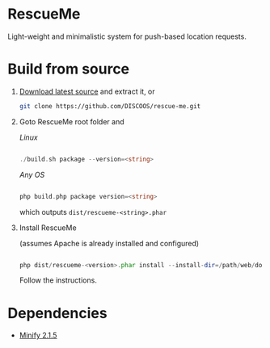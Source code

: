 RescueMe
========

Light-weight and minimalistic system for push-based location requests.

Build from source
=================

1. [Download latest source](/DISCOOS/rescue-me/archive/master.zip) and extract it, or

    ```bash
    git clone https://github.com/DISCOOS/rescue-me.git
    ```

2. Goto RescueMe root folder and

    *Linux*


    ```php

    ./build.sh package --version=<string>

    ```

    *Any OS*

    ```php

    php build.php package version=<string>

    ```

    which outputs `dist/rescueme-<string>.phar` 


3. Install RescueMe 

   (assumes Apache is already installed and configured)

    ```php

    php dist/rescueme-<version>.phar install --install-dir=/path/web/document/root

    ```
    Follow the instructions.

Dependencies
============

* [Minify 2.1.5](https://minify.googlecode.com/files/minify-2.1.5.zip)
